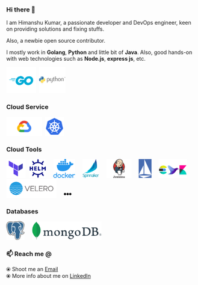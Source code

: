 ### Hi there 👋

<!--
**justsimplify/justsimplify** is a ✨ _special_ ✨ repository because its `README.md` (this file) appears on your GitHub profile.

Here are some ideas to get you started:

- 🔭 I’m currently working on ...
- 🌱 I’m currently learning ...
- 👯 I’m looking to collaborate on ...
- 🤔 I’m looking for help with ...
- 💬 Ask me about ...
- 📫 How to reach me: ...
- 😄 Pronouns: ...
- ⚡ Fun fact: ...
-->

I am Himanshu Kumar, a passionate developer and DevOps engineer, keen on providing solutions and fixing stuffs.

Also, a newbie open source contributor.

I mostly work in **Golang**, **Python** and little bit of **Java**. Also, good hands-on with web technologies such as **Node.js**, **express js**, etc.

<p float="left">
<img src="https://raw.githubusercontent.com/justsimplify/justsimplify/master/assets/golang.png" height="70" title="Golang"/>&nbsp;
<img src="https://raw.githubusercontent.com/justsimplify/justsimplify/master/assets/python.png" height="70" title="Python"/>
</p>

### Cloud Service
<p float="left">
<img src="https://raw.githubusercontent.com/justsimplify/justsimplify/master/assets/google-cloud.png" height="50" title="Google Cloud Platform"/>&nbsp;
<img src="https://raw.githubusercontent.com/justsimplify/justsimplify/master/assets/k8s.png" height="50" title="Kubernetes"/>
</p>


### Cloud Tools
<p float="left">
<img src="https://raw.githubusercontent.com/justsimplify/justsimplify/master/assets/terraform.png" height="50" title="Terraform"/>&nbsp;&nbsp;
<img src="https://raw.githubusercontent.com/justsimplify/justsimplify/master/assets/helm.svg" height="50" title="Helm"/>&nbsp;&nbsp;&nbsp;&nbsp;
<img src="https://raw.githubusercontent.com/justsimplify/justsimplify/master/assets/docker.png" height="50" title="Docker"/>&nbsp;&nbsp;&nbsp;&nbsp;
<img src="https://raw.githubusercontent.com/justsimplify/justsimplify/master/assets/spinnaker.svg" height="50" title="Spinnaker"/>&nbsp;&nbsp;&nbsp;&nbsp;
<img src="https://raw.githubusercontent.com/justsimplify/justsimplify/master/assets/jenkins.png" height="50" title="Jenkins"/>&nbsp;&nbsp;&nbsp;&nbsp;
<img src="https://raw.githubusercontent.com/justsimplify/justsimplify/master/assets/istio.svg" height="50" title="Istio"/>&nbsp;&nbsp;&nbsp;&nbsp;
<img src="https://raw.githubusercontent.com/justsimplify/justsimplify/master/assets/efk.png" height="50" title="EFK Stack"/>&nbsp;&nbsp;&nbsp;&nbsp;
<img src="https://raw.githubusercontent.com/justsimplify/justsimplify/master/assets/velero.svg" height="50" title="Velero"/>&nbsp;&nbsp;&nbsp;&nbsp;
<img src="https://raw.githubusercontent.com/justsimplify/justsimplify/master/assets/more.png" height="20"/>
</p>


### Databases
<p float="left">
<img src="https://raw.githubusercontent.com/justsimplify/justsimplify/master/assets/pg.png" height="50" title="Postgres"/>&nbsp;&nbsp;&nbsp;&nbsp;
<img src="https://raw.githubusercontent.com/justsimplify/justsimplify/master/assets/mongo.png" height="50" title="MongoDB"/>
</p>

<!--- ![Stats's](https://github-readme-stats.vercel.app/api?username=justsimplify&count_private=true&show_icons=true) --->

### 📫 Reach me @
⦿ Shoot me an [Email](mailto:himanshu.kumar133@gmail.com)<br>
⦿ More info about me on [LinkedIn](https://www.linkedin.com/in/himanshu-kumar-57864196/)
